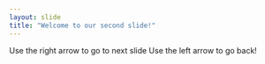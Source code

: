 ```yaml
---
layout: slide
title: "Welcome to our second slide!"
---
```

Use the right arrow to go to next slide
Use the left arrow to go back!

